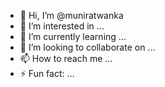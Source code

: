 - 👋 Hi, I’m @muniratwanka
- 👀 I’m interested in ...
- 🌱 I’m currently learning ...
- 💞️ I’m looking to collaborate on ...
- 📫 How to reach me ...
- ⚡ Fun fact: ...

<!---
muniratwanka/muniratwanka is a ✨ special ✨ repository because its `README.md` (this file) appears on your GitHub profile.
You can click the Preview link to take a look at your changes.
--->
